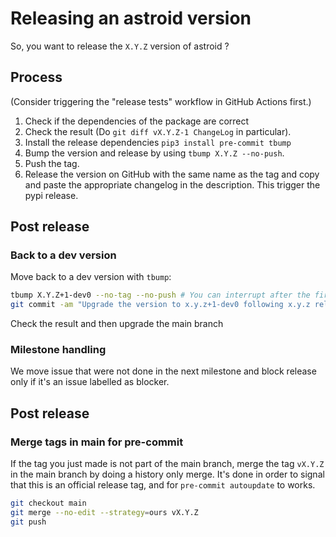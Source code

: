 # Releasing an astroid version

So, you want to release the `X.Y.Z` version of astroid ?

## Process

(Consider triggering the "release tests" workflow in GitHub Actions first.)

1. Check if the dependencies of the package are correct
2. Check the result (Do `git diff vX.Y.Z-1 ChangeLog` in particular).
3. Install the release dependencies `pip3 install pre-commit tbump`
4. Bump the version and release by using `tbump X.Y.Z --no-push`.
5. Push the tag.
6. Release the version on GitHub with the same name as the tag and copy and paste the
   appropriate changelog in the description. This trigger the pypi release.

## Post release

### Back to a dev version

Move back to a dev version with `tbump`:

```bash
tbump X.Y.Z+1-dev0 --no-tag --no-push # You can interrupt after the first step
git commit -am "Upgrade the version to x.y.z+1-dev0 following x.y.z release"
```

Check the result and then upgrade the main branch

### Milestone handling

We move issue that were not done in the next milestone and block release only if it's an
issue labelled as blocker.

## Post release

### Merge tags in main for pre-commit

If the tag you just made is not part of the main branch, merge the tag `vX.Y.Z` in the
main branch by doing a history only merge. It's done in order to signal that this is an
official release tag, and for `pre-commit autoupdate` to works.

```bash
git checkout main
git merge --no-edit --strategy=ours vX.Y.Z
git push
```
